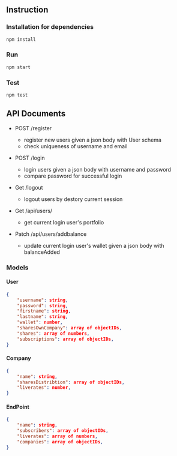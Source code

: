 
## Instruction

### Installation for dependencies

```bash
npm install
```
### Run

```bash
npm start
```
### Test

```bash
npm test
```

## API Documents


- POST /register
    - register new users given a json body with User schema
    - check uniqueness of username and email
- POST /login
    - login users given a json body with username and password
    - compare password for successful login
- Get /logout
    - logout users by destory current session

- Get /api/users/
    - get current login user's portfolio
- Patch /api/users/addbalance
    - update current login user's wallet given a json body with balanceAdded
### Models

#### User

```Json
{
    "username": string,
    "password": string,
    "firstname": string,
    "lastname": string,
    "wallet": number,
    "sharesOwnCompany": array of objectIDs,
    "shares": array of numbers,
    "subscriptions": array of objectIDs,
}
```

#### Company

```Json
{
    "name": string,
    "sharesDistribtion": array of objectIDs,
    "liverates": number,
}
```

#### EndPoint

```Json
{
    "name": string,
    "subscribers": array of objectIDs,
    "liverates": array of numbers,
    "companies": array of objectIDs,
}
```
